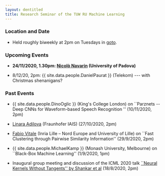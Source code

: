 ```yaml
---
layout: dentitled
title: Research Seminar of the TUW RU Machine Learning
---
```


### Location and Date

 - Held roughly biweekly at 2pm on Tuesdays in [goto](https://gotomeet.me/ThomasGaertner).

### Upcoming Events

- **24/11/2020, 1.30pm: [Nicolò Navarin](https://sites.google.com/view/nicknavarin/home) (University of Padova)**

- 8/12/20, 2pm: {{ site.data.people.DanielPaurat }} (Telekom) --- with Christmas shenanigans?

### Past Events

-  {{ site.data.people.DinoOglic }} (King's College London) on ``Parznets -- Deep CNNs for Waveform-based Speech Recognition '' (10/11/2020, 2pm)

-  [Linara Adilova](https://scholar.google.de/citations?user=Z34FjHgAAAAJ&hl=en) (Fraunhofer IAIS) (27/10/2020, 2pm)

-  [Fabio Vitale](http://researchers.lille.inria.fr/vitale/) (Inria Lille – Nord Europe and University of Lille) on ``Fast Clustering through Pairwise Similarity Information'' (29/9/2020, 2pm)

-  {{ site.data.people.MichaelKamp }} (Monash University, Melbourne) on ``Black-Box Machine Learning'' (1/9/2020, 1pm)

- Inaugural group meeting and discussion of the ICML 2020 talk [``Neural Kernels Without Tangents'' by Shankar et al](https://icml.cc/virtual/2020/poster/6356) (18/8/2020, 2pm)
